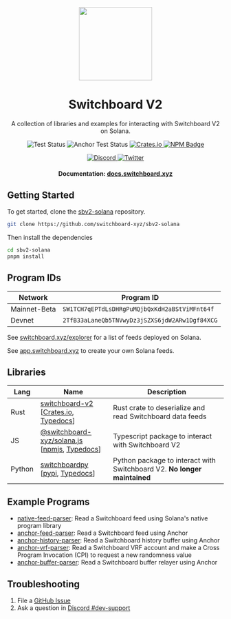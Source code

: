 <div align="center">
  <a href="#">
    <img height="170" src="https://github.com/switchboard-xyz/sbv2-core/raw/main/website/static/img/icons/switchboard/avatar.svg" />
  </a>

  <h1>Switchboard V2</h1>

  <p>A collection of libraries and examples for interacting with Switchboard V2 on Solana.</p>

  <p>
    <img alt="Test Status" src="https://github.com/switchboard-xyz/sbv2-solana/actions/workflows/solana-js-test.yml/badge.svg" />
    <img alt="Anchor Test Status" src="https://github.com/switchboard-xyz/sbv2-solana/actions/workflows/anchor-test.yml/badge.svg" />
	  <a href="https://crates.io/crates/switchboard-v2">
      <img alt="Crates.io" src="https://img.shields.io/crates/v/switchboard-v2?label=switchboard-v2&logo=rust">
    </a>
	  <a href="https://www.npmjs.com/package/@switchboard-xyz/solana.js">
      <img alt="NPM Badge" src="https://img.shields.io/github/package-json/v/switchboard-xyz/sbv2-solana?color=red&filename=javascript%2Fsolana.js%2Fpackage.json&label=%40switchboard-xyz%2Fsolana.js&logo=npm" />
    </a>
  </p>

  <p>
    <a href="https://discord.gg/switchboardxyz">
      <img alt="Discord" src="https://img.shields.io/discord/841525135311634443?color=blueviolet&logo=discord&logoColor=white">
    </a>
    <a href="https://twitter.com/switchboardxyz">
      <img alt="Twitter" src="https://img.shields.io/twitter/follow/switchboardxyz?label=Follow+Switchboard" />
    </a>
  </p>

  <h4>
    <strong>Documentation: </strong><a href="https://docs.switchboard.xyz">docs.switchboard.xyz</a>
  </h4>
</div>

## Getting Started

To get started, clone the
[sbv2-solana](https://github.com/switchboard-xyz/sbv2-solana) repository.

```bash
git clone https://github.com/switchboard-xyz/sbv2-solana
```

Then install the dependencies

```bash
cd sbv2-solana
pnpm install
```

## Program IDs

| **Network**  | **Program ID**                                 |
| ------------ | ---------------------------------------------- |
| Mainnet-Beta | `SW1TCH7qEPTdLsDHRgPuMQjbQxKdH2aBStViMFnt64f`  |
| Devnet       | `2TfB33aLaneQb5TNVwyDz3jSZXS6jdW2ARw1Dgf84XCG` |

See [switchboard.xyz/explorer](https://switchboard.xyz/explorer) for a list of
feeds deployed on Solana.

See [app.switchboard.xyz](https://app.switchboard.xyz) to create your own Solana
feeds.

## Libraries

| **Lang** | **Name**                                                                                                                                                                                                | **Description**                                                          |
| -------- | ------------------------------------------------------------------------------------------------------------------------------------------------------------------------------------------------------- | ------------------------------------------------------------------------ |
| Rust     | [switchboard-v2](/rust/switchboard-v2/) <br />[[Crates.io](https://crates.io/crates/switchboard-v2), [Typedocs](https://docs.rs/switchboard-v2/latest/sbv2_solana/)]                                    | Rust crate to deserialize and read Switchboard data feeds                |
| JS       | [@switchboard-xyz/solana.js](/javascript/solana.js/) <br />[[npmjs](https://www.npmjs.com/package/@switchboard-xyz/solana.js), [Typedocs](https://docs.switchboard.xyz/api/@switchboard-xyz/solana.js)] | Typescript package to interact with Switchboard V2                       |
| Python   | [switchboardpy](/python/switchboardpy/) <br />[[pypi](https://pypi.org/project/switchboardpy/), [Typedocs](https://docs.switchboard.xyz/api/switchboardpy/)]                                            | Python package to interact with Switchboard V2. **No longer maintained** |

## Example Programs

- [native-feed-parser](/programs/native-feed-parser/): Read a Switchboard feed
  using Solana's native program library
- [anchor-feed-parser](/programs/anchor-feed-parser/): Read a Switchboard feed
  using Anchor
- [anchor-history-parser](/programs/anchor-history-parser/): Read a Switchboard
  history buffer using Anchor
- [anchor-vrf-parser](/programs/anchor-vrf-parser/): Read a Switchboard VRF
  account and make a Cross Program Invocation (CPI) to request a new randomness
  value
- [anchor-buffer-parser](/programs/anchor-buffer-parser/): Read a Switchboard
  buffer relayer using Anchor

## Troubleshooting

1. File a
   [GitHub Issue](https://github.com/switchboard-xyz/sbv2-solana/issues/new)
2. Ask a question in
   [Discord #dev-support](https://discord.com/channels/841525135311634443/984343400377647144)

